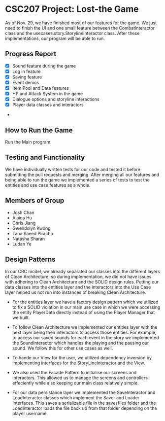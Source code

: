 # CSC207 Project: Lost-the Game

As of Nov. 29, we have finished most of our features for the game. We just need to finish the UI and one small feature 
between the CombatInteractor class and the usecases.story.StorylineInteractor class. After these implementations, our program will 
be able to run. 

## Progress Report
- [X] Sound feature during the game
- [X] Log in feature
- [X] Saving feature
- [X] Event demos
- [X] Item Pool and Data features
- [X] HP and Attack System in the game
- [X] Dialogue options and storyline interactions
- [X] Player data classes and interactors
- 
## How to Run the Game
Run the Main program.
 
## Testing and Functionality

We have individually written tests for our code and tested it before submitting the pull requests and merging. After 
merging all our features and being able to run the game we implemented a series of tests to test the entities and 
use case features as a whole.


## Members of Group
- Josh Chan
- Alaina Hu
- Chris Jiang
- Gwendolyn Kwong
- Taha Saeed Piracha
- Natasha Sharan
- Ludan Ye

## Design Patterns

In our CRC model, we already separated our classes into the different layers of Clean Architecture, so during
implementation, we did not have issues with adhering to Clean Architecture and the SOLID design rules. Putting our data 
classes into the entities layer and the interactors into the Use Case layer helped us not run into instances of breaking
Clean Architecture.  

- For the entities layer we have a factory design pattern which we utilized to fix a SOLID violation in our main use
  case in which we were accessing the entity PlayerData directly instead of using the Player Manager that we built.

- To follow Clean Architecture we implemented our entities layer with the next layer being their interactors to access
  those entities. For example, to access our saved sounds for each event in the story we implemented the SoundInteractor
  which handles the playing and the pausing our sound. We follow this for other use cases as well.

- To hande our View for the user, we utilized dependency inversion by implementing interfaces for the 
  StoryLineInteractor and the View. 

- We also used the Facade Pattern to initialise our screens and interactors. This allowed us to manage the screens and 
  controllers effeciently while also keeping our main class relatively simple.

- For our data persistance layer we implemented the SaveInteractor and LoadInteractor classes which implement the 
  Saver and Loader Interfaces. This saves a serializable file in the savesfiles folder and the LoadInteractor loads 
  the file back up from that folder depending on the player username.

